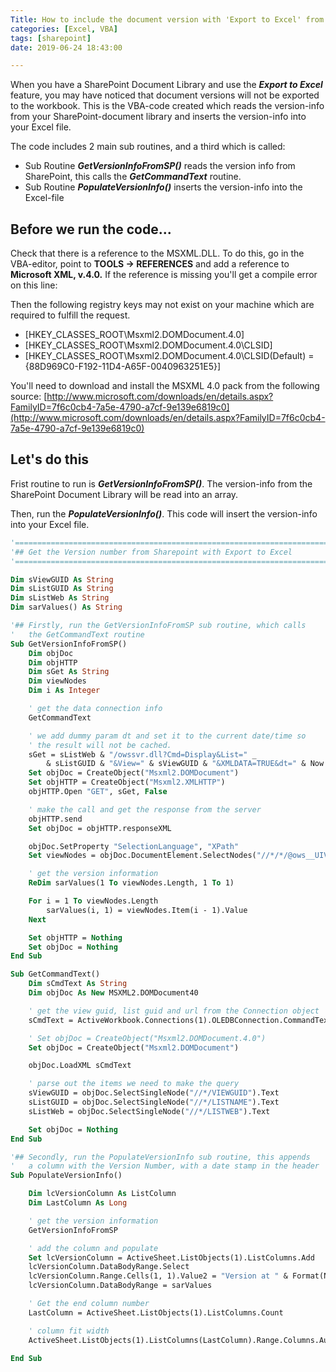 ```yaml
---
Title: How to include the document version with 'Export to Excel' from Sharepoint
categories: [Excel, VBA]
tags: [sharepoint]
date: 2019-06-24 18:43:00

---
```


When you have a SharePoint Document Library and use the ***Export to Excel*** feature, you may have noticed that document versions will not be exported to the workbook. This is the VBA-code created which reads the version-info from your SharePoint-document library and inserts the version-info into your Excel file.

The code includes 2 main sub routines, and a third which is called:

- Sub Routine ***GetVersionInfoFromSP()*** reads the version info from SharePoint, this calls the ***GetCommandText*** routine.
- Sub Routine ***PopulateVersionInfo()*** inserts the version-info into the Excel-file

## Before we run the code...

Check that there is a reference to the MSXML.DLL. To do this, go in the VBA-editor, point to **TOOLS -> REFERENCES** and add a reference to **Microsoft XML, v.4.0.** If the reference is missing you'll get a compile error on this line:

Then the following registry keys may not exist on your machine which are required to fulfill the request.

- [HKEY_CLASSES_ROOT\Msxml2.DOMDocument.4.0]
- [HKEY_CLASSES_ROOT\Msxml2.DOMDocument.4.0\CLSID]
- [HKEY_CLASSES_ROOT\Msxml2.DOMDocument.4.0\CLSID\(Default) = {88D969C0-F192-11D4-A65F-0040963251E5}]

You'll need to download and install the MSXML 4.0 pack from the following source: [http://www.microsoft.com/downloads/en/details.aspx?FamilyID=7f6c0cb4-7a5e-4790-a7cf-9e139e6819c0](http://www.microsoft.com/downloads/en/details.aspx?FamilyID=7f6c0cb4-7a5e-4790-a7cf-9e139e6819c0)

## Let's do this

Frist routine to run is ***GetVersionInfoFromSP()***. The version-info from the SharePoint Document Library will be read into an array.

Then, run the ***PopulateVersionInfo()***. This code will insert the version-info into your Excel file.

```vb
'========================================================================================
'## Get the Version number from Sharepoint with Export to Excel
'========================================================================================

Dim sViewGUID As String
Dim sListGUID As String
Dim sListWeb As String
Dim sarValues() As String

'## Firstly, run the GetVersionInfoFromSP sub routine, which calls
'   the GetCommandText routine
Sub GetVersionInfoFromSP()
	Dim objDoc
	Dim objHTTP
	Dim sGet As String
	Dim viewNodes
	Dim i As Integer

	' get the data connection info
	GetCommandText

	' we add dummy param dt and set it to the current date/time so
	' the result will not be cached.
	sGet = sListWeb & "/owssvr.dll?Cmd=Display&List=" _
		& sListGUID & "&View=" & sViewGUID & "&XMLDATA=TRUE&dt=" & Now
	Set objDoc = CreateObject("Msxml2.DOMDocument")
	Set objHTTP = CreateObject("Msxml2.XMLHTTP")
	objHTTP.Open "GET", sGet, False

	' make the call and get the response from the server
	objHTTP.send
	Set objDoc = objHTTP.responseXML

	objDoc.SetProperty "SelectionLanguage", "XPath"
	Set viewNodes = objDoc.DocumentElement.SelectNodes("//*/*/@ows__UIVersionString")

	' get the version information
	ReDim sarValues(1 To viewNodes.Length, 1 To 1)

	For i = 1 To viewNodes.Length
		sarValues(i, 1) = viewNodes.Item(i - 1).Value
	Next

	Set objHTTP = Nothing
	Set objDoc = Nothing
End Sub

Sub GetCommandText()
	Dim sCmdText As String
	Dim objDoc As New MSXML2.DOMDocument40

	' get the view guid, list guid and url from the Connection object
	sCmdText = ActiveWorkbook.Connections(1).OLEDBConnection.CommandText

	' Set objDoc = CreateObject("Msxml2.DOMDocument.4.0")
	Set objDoc = CreateObject("Msxml2.DOMDocument")

	objDoc.LoadXML sCmdText

	' parse out the items we need to make the query
	sViewGUID = objDoc.SelectSingleNode("//*/VIEWGUID").Text
	sListGUID = objDoc.SelectSingleNode("//*/LISTNAME").Text
	sListWeb = objDoc.SelectSingleNode("//*/LISTWEB").Text

	Set objDoc = Nothing
End Sub

'## Secondly, run the PopulateVersionInfo sub routine, this appends
'   a column with the Version Number, with a date stamp in the header
Sub PopulateVersionInfo()

	Dim lcVersionColumn As ListColumn
	Dim LastColumn As Long

	' get the version information
	GetVersionInfoFromSP

	' add the column and populate
	Set lcVersionColumn = ActiveSheet.ListObjects(1).ListColumns.Add
	lcVersionColumn.DataBodyRange.Select
	lcVersionColumn.Range.Cells(1, 1).Value2 = "Version at " & Format(Now, "d/mm/yy hh:mm")
	lcVersionColumn.DataBodyRange = sarValues

	' Get the end column number
	LastColumn = ActiveSheet.ListObjects(1).ListColumns.Count

	' column fit width
	ActiveSheet.ListObjects(1).ListColumns(LastColumn).Range.Columns.AutoFit

End Sub
```
